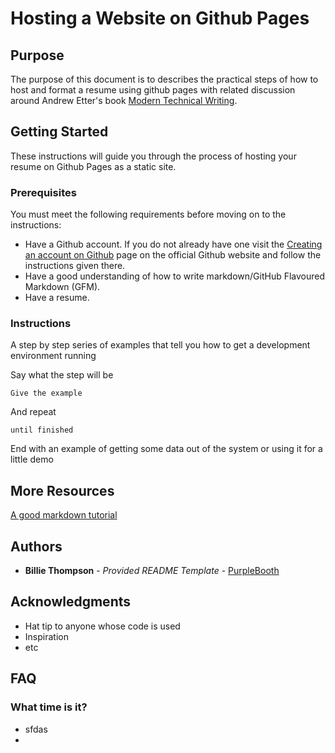 # Hosting a Website on Github Pages

## Purpose

The purpose of this document is to describes the practical steps of how to host and format a resume using github pages with related discussion around Andrew Etter's book [Modern Technical Writing](https://www.amazon.ca/Modern-Technical-Writing-Introduction-Documentation-ebook/dp/B01A2QL9SS).

## Getting Started

These instructions will guide you through the process of hosting your resume on Github Pages as a static site.

### Prerequisites

You must meet the following requirements before moving on to the instructions:
- Have a Github account. If you do not already have one visit the [Creating an account on Github](https://docs.github.com/en/get-started/start-your-journey/creating-an-account-on-github) page on the official Github website and follow the instructions given there.
- Have a good understanding of how to write markdown/GitHub Flavoured Markdown (GFM). 
- Have a resume.

### Instructions

A step by step series of examples that tell you how to get a development
environment running

Say what the step will be

    Give the example

And repeat

    until finished

End with an example of getting some data out of the system or using it
for a little demo

## More Resources
[A good markdown tutorial](https://www.markdowntutorial.com)


## Authors

- **Billie Thompson** - *Provided README Template* - [PurpleBooth](https://github.com/PurpleBooth)

## Acknowledgments

- Hat tip to anyone whose code is used
- Inspiration
- etc

## FAQ

### What time is it?
- sfdas
- 
